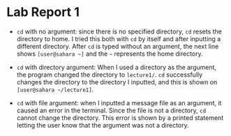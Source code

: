 # Lab Report 1
- `cd` with no argument: since there is no specified directory, `cd` resets the directory to home. I tried this both with `cd` by itself and after inputting a different directory. After `cd` is typed without an argument, the next line shows `[user@sahara ~]` and the `~` represents the home directory. 

- `cd` with directory argument:  When I used a directory as the argument, the program changed the directory to `lecture1/`. `cd` successfully changes the directory to the directory I inputted, and this is shown on `[user@sahara ~/lecture1]`. 

- `cd` with file argument: when I inputted a message file as an argument, it caused an error in the terminal. Since the file is not a directory, `cd` cannot change the directory. This error is shown by a printed statement letting the user know that the argument was not a directory. 
